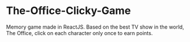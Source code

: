 # The-Office-Clicky-Game

Memory game made in ReactJS. Based on the best TV show in the world, The Office, click on each character only once to earn points.

